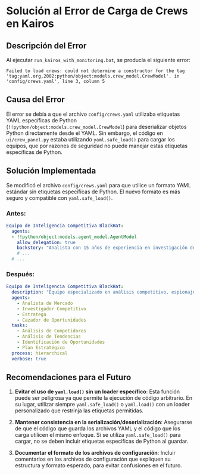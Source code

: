 # Solución al Error de Carga de Crews en Kairos

## Descripción del Error

Al ejecutar `run_kairos_with_monitoring.bat`, se producía el siguiente error:

```
Failed to load crews: could not determine a constructor for the tag 'tag:yaml.org,2002:python/object:models.crew_model.CrewModel'. in 'config/crews.yaml', line 3, column 5
```

## Causa del Error

El error se debía a que el archivo `config/crews.yaml` utilizaba etiquetas YAML específicas de Python (`!!python/object:models.crew_model.CrewModel`) para deserializar objetos Python directamente desde el YAML. Sin embargo, el código en `ui/crew_panel.py` estaba utilizando `yaml.safe_load()` para cargar los equipos, que por razones de seguridad no puede manejar estas etiquetas específicas de Python.

## Solución Implementada

Se modificó el archivo `config/crews.yaml` para que utilice un formato YAML estándar sin etiquetas específicas de Python. El nuevo formato es más seguro y compatible con `yaml.safe_load()`.

### Antes:

```yaml
Equipo de Inteligencia Competitiva BlackHat:
  agents:
  - !!python/object:models.agent_model.AgentModel
    allow_delegation: true
    backstory: "Analista con 15 años de experiencia en investigación de mercados y big data..."
    # ...
  # ...
```

### Después:

```yaml
Equipo de Inteligencia Competitiva BlackHat:
  description: "Equipo especializado en análisis competitivo, espionaje de mercado y descubrimiento de oportunidades ocultas"
  agents:
    - Analista de Mercado
    - Investigador Competitivo
    - Estratega
    - Cazador de Oportunidades
  tasks:
    - Análisis de Competidores
    - Análisis de Tendencias
    - Identificación de Oportunidades
    - Plan Estratégico
  process: hierarchical
  verbose: true
```

## Recomendaciones para el Futuro

1. **Evitar el uso de `yaml.load()` sin un loader específico**: Esta función puede ser peligrosa ya que permite la ejecución de código arbitrario. En su lugar, utilizar siempre `yaml.safe_load()` o `yaml.load()` con un loader personalizado que restrinja las etiquetas permitidas.

2. **Mantener consistencia en la serialización/deserialización**: Asegurarse de que el código que guarda los archivos YAML y el código que los carga utilicen el mismo enfoque. Si se utiliza `yaml.safe_load()` para cargar, no se deben incluir etiquetas específicas de Python al guardar.

3. **Documentar el formato de los archivos de configuración**: Incluir comentarios en los archivos de configuración que expliquen su estructura y formato esperado, para evitar confusiones en el futuro.
